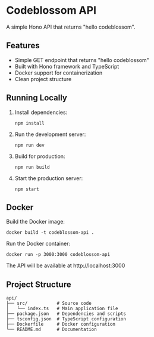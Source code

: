 # Codeblossom API

A simple Hono API that returns "hello codeblossom".

## Features

- Simple GET endpoint that returns "hello codeblossom"
- Built with Hono framework and TypeScript
- Docker support for containerization
- Clean project structure

## Running Locally

1. Install dependencies:
   ```
   npm install
   ```

2. Run the development server:
   ```
   npm run dev
   ```

3. Build for production:
   ```
   npm run build
   ```

4. Start the production server:
   ```
   npm start
   ```

## Docker

Build the Docker image:
```
docker build -t codeblossom-api .
```

Run the Docker container:
```
docker run -p 3000:3000 codeblossom-api
```

The API will be available at http://localhost:3000

## Project Structure

```
api/
├── src/           # Source code
│   └── index.ts   # Main application file
├── package.json   # Dependencies and scripts
├── tsconfig.json  # TypeScript configuration
├── Dockerfile     # Docker configuration
└── README.md      # Documentation
```

